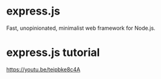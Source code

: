 # express.js
Fast, unopinionated, minimalist web framework for Node.js.

# express.js tutorial
<a href="https://youtu.be/teipbke8c4A">https://youtu.be/teipbke8c4A</a>
